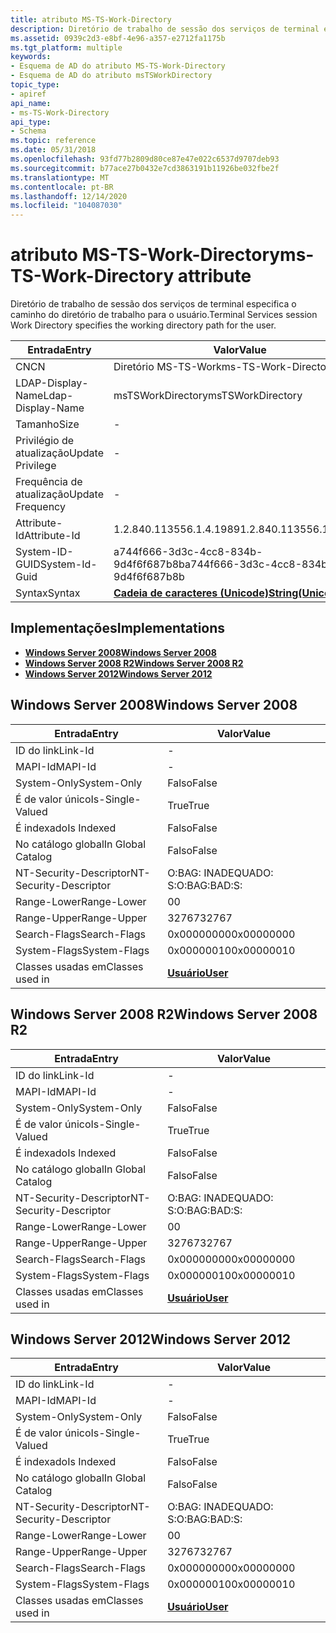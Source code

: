 ```yaml
---
title: atributo MS-TS-Work-Directory
description: Diretório de trabalho de sessão dos serviços de terminal especifica o caminho do diretório de trabalho para o usuário.
ms.assetid: 0939c2d3-e8bf-4e96-a357-e2712fa1175b
ms.tgt_platform: multiple
keywords:
- Esquema de AD do atributo MS-TS-Work-Directory
- Esquema de AD do atributo msTSWorkDirectory
topic_type:
- apiref
api_name:
- ms-TS-Work-Directory
api_type:
- Schema
ms.topic: reference
ms.date: 05/31/2018
ms.openlocfilehash: 93fd77b2809d80ce87e47e022c6537d9707deb93
ms.sourcegitcommit: b77ace27b0432e7cd3863191b11926be032fbe2f
ms.translationtype: MT
ms.contentlocale: pt-BR
ms.lasthandoff: 12/14/2020
ms.locfileid: "104087030"
---
```

# <a name="ms-ts-work-directory-attribute"></a><span data-ttu-id="eecb3-105">atributo MS-TS-Work-Directory</span><span class="sxs-lookup"><span data-stu-id="eecb3-105">ms-TS-Work-Directory attribute</span></span>

<span data-ttu-id="eecb3-106">Diretório de trabalho de sessão dos serviços de terminal especifica o caminho do diretório de trabalho para o usuário.</span><span class="sxs-lookup"><span data-stu-id="eecb3-106">Terminal Services session Work Directory specifies the working directory path for the user.</span></span>



| <span data-ttu-id="eecb3-107">Entrada</span><span class="sxs-lookup"><span data-stu-id="eecb3-107">Entry</span></span> | <span data-ttu-id="eecb3-108">Valor</span><span class="sxs-lookup"><span data-stu-id="eecb3-108">Value</span></span> |
|-------------------|---------------------------------------------|
| <span data-ttu-id="eecb3-109">CN</span><span class="sxs-lookup"><span data-stu-id="eecb3-109">CN</span></span>                | <span data-ttu-id="eecb3-110">Diretório MS-TS-Work</span><span class="sxs-lookup"><span data-stu-id="eecb3-110">ms-TS-Work-Directory</span></span>                        |
| <span data-ttu-id="eecb3-111">LDAP-Display-Name</span><span class="sxs-lookup"><span data-stu-id="eecb3-111">Ldap-Display-Name</span></span> | <span data-ttu-id="eecb3-112">msTSWorkDirectory</span><span class="sxs-lookup"><span data-stu-id="eecb3-112">msTSWorkDirectory</span></span>                           |
| <span data-ttu-id="eecb3-113">Tamanho</span><span class="sxs-lookup"><span data-stu-id="eecb3-113">Size</span></span>              | \-                                          |
| <span data-ttu-id="eecb3-114">Privilégio de atualização</span><span class="sxs-lookup"><span data-stu-id="eecb3-114">Update Privilege</span></span>  | \-                                          |
| <span data-ttu-id="eecb3-115">Frequência de atualização</span><span class="sxs-lookup"><span data-stu-id="eecb3-115">Update Frequency</span></span>  | \-                                          |
| <span data-ttu-id="eecb3-116">Attribute-Id</span><span class="sxs-lookup"><span data-stu-id="eecb3-116">Attribute-Id</span></span>      | <span data-ttu-id="eecb3-117">1.2.840.113556.1.4.1989</span><span class="sxs-lookup"><span data-stu-id="eecb3-117">1.2.840.113556.1.4.1989</span></span>                     |
| <span data-ttu-id="eecb3-118">System-ID-GUID</span><span class="sxs-lookup"><span data-stu-id="eecb3-118">System-Id-Guid</span></span>    | <span data-ttu-id="eecb3-119">a744f666-3d3c-4cc8-834b-9d4f6f687b8b</span><span class="sxs-lookup"><span data-stu-id="eecb3-119">a744f666-3d3c-4cc8-834b-9d4f6f687b8b</span></span>        |
| <span data-ttu-id="eecb3-120">Syntax</span><span class="sxs-lookup"><span data-stu-id="eecb3-120">Syntax</span></span>            | [<span data-ttu-id="eecb3-121">**Cadeia de caracteres (Unicode)**</span><span class="sxs-lookup"><span data-stu-id="eecb3-121">**String(Unicode)**</span></span>](s-string-unicode.md) |



## <a name="implementations"></a><span data-ttu-id="eecb3-122">Implementações</span><span class="sxs-lookup"><span data-stu-id="eecb3-122">Implementations</span></span>

-   [<span data-ttu-id="eecb3-123">**Windows Server 2008**</span><span class="sxs-lookup"><span data-stu-id="eecb3-123">**Windows Server 2008**</span></span>](#windows-server-2008)
-   [<span data-ttu-id="eecb3-124">**Windows Server 2008 R2**</span><span class="sxs-lookup"><span data-stu-id="eecb3-124">**Windows Server 2008 R2**</span></span>](#windows-server-2008-r2)
-   [<span data-ttu-id="eecb3-125">**Windows Server 2012**</span><span class="sxs-lookup"><span data-stu-id="eecb3-125">**Windows Server 2012**</span></span>](#windows-server-2012)

## <a name="windows-server-2008"></a><span data-ttu-id="eecb3-126">Windows Server 2008</span><span class="sxs-lookup"><span data-stu-id="eecb3-126">Windows Server 2008</span></span>



| <span data-ttu-id="eecb3-127">Entrada</span><span class="sxs-lookup"><span data-stu-id="eecb3-127">Entry</span></span> | <span data-ttu-id="eecb3-128">Valor</span><span class="sxs-lookup"><span data-stu-id="eecb3-128">Value</span></span> |
|------------------------|-----------------------------------|
| <span data-ttu-id="eecb3-129">ID do link</span><span class="sxs-lookup"><span data-stu-id="eecb3-129">Link-Id</span></span>                | \-                                |
| <span data-ttu-id="eecb3-130">MAPI-Id</span><span class="sxs-lookup"><span data-stu-id="eecb3-130">MAPI-Id</span></span>                | \-                                |
| <span data-ttu-id="eecb3-131">System-Only</span><span class="sxs-lookup"><span data-stu-id="eecb3-131">System-Only</span></span>            | <span data-ttu-id="eecb3-132">Falso</span><span class="sxs-lookup"><span data-stu-id="eecb3-132">False</span></span>                             |
| <span data-ttu-id="eecb3-133">É de valor único</span><span class="sxs-lookup"><span data-stu-id="eecb3-133">Is-Single-Valued</span></span>       | <span data-ttu-id="eecb3-134">True</span><span class="sxs-lookup"><span data-stu-id="eecb3-134">True</span></span>                              |
| <span data-ttu-id="eecb3-135">É indexado</span><span class="sxs-lookup"><span data-stu-id="eecb3-135">Is Indexed</span></span>             | <span data-ttu-id="eecb3-136">Falso</span><span class="sxs-lookup"><span data-stu-id="eecb3-136">False</span></span>                             |
| <span data-ttu-id="eecb3-137">No catálogo global</span><span class="sxs-lookup"><span data-stu-id="eecb3-137">In Global Catalog</span></span>      | <span data-ttu-id="eecb3-138">Falso</span><span class="sxs-lookup"><span data-stu-id="eecb3-138">False</span></span>                             |
| <span data-ttu-id="eecb3-139">NT-Security-Descriptor</span><span class="sxs-lookup"><span data-stu-id="eecb3-139">NT-Security-Descriptor</span></span> | <span data-ttu-id="eecb3-140">O:BAG: INADEQUADO: S:</span><span class="sxs-lookup"><span data-stu-id="eecb3-140">O:BAG:BAD:S:</span></span>                      |
| <span data-ttu-id="eecb3-141">Range-Lower</span><span class="sxs-lookup"><span data-stu-id="eecb3-141">Range-Lower</span></span>            | <span data-ttu-id="eecb3-142">0</span><span class="sxs-lookup"><span data-stu-id="eecb3-142">0</span></span>                                 |
| <span data-ttu-id="eecb3-143">Range-Upper</span><span class="sxs-lookup"><span data-stu-id="eecb3-143">Range-Upper</span></span>            | <span data-ttu-id="eecb3-144">32767</span><span class="sxs-lookup"><span data-stu-id="eecb3-144">32767</span></span>                             |
| <span data-ttu-id="eecb3-145">Search-Flags</span><span class="sxs-lookup"><span data-stu-id="eecb3-145">Search-Flags</span></span>           | <span data-ttu-id="eecb3-146">0x00000000</span><span class="sxs-lookup"><span data-stu-id="eecb3-146">0x00000000</span></span>                        |
| <span data-ttu-id="eecb3-147">System-Flags</span><span class="sxs-lookup"><span data-stu-id="eecb3-147">System-Flags</span></span>           | <span data-ttu-id="eecb3-148">0x00000010</span><span class="sxs-lookup"><span data-stu-id="eecb3-148">0x00000010</span></span>                        |
| <span data-ttu-id="eecb3-149">Classes usadas em</span><span class="sxs-lookup"><span data-stu-id="eecb3-149">Classes used in</span></span>        | [<span data-ttu-id="eecb3-150">**Usuário**</span><span class="sxs-lookup"><span data-stu-id="eecb3-150">**User**</span></span>](c-user.md)<br/> |



## <a name="windows-server-2008-r2"></a><span data-ttu-id="eecb3-151">Windows Server 2008 R2</span><span class="sxs-lookup"><span data-stu-id="eecb3-151">Windows Server 2008 R2</span></span>



| <span data-ttu-id="eecb3-152">Entrada</span><span class="sxs-lookup"><span data-stu-id="eecb3-152">Entry</span></span> | <span data-ttu-id="eecb3-153">Valor</span><span class="sxs-lookup"><span data-stu-id="eecb3-153">Value</span></span> |
|------------------------|-----------------------------------|
| <span data-ttu-id="eecb3-154">ID do link</span><span class="sxs-lookup"><span data-stu-id="eecb3-154">Link-Id</span></span>                | \-                                |
| <span data-ttu-id="eecb3-155">MAPI-Id</span><span class="sxs-lookup"><span data-stu-id="eecb3-155">MAPI-Id</span></span>                | \-                                |
| <span data-ttu-id="eecb3-156">System-Only</span><span class="sxs-lookup"><span data-stu-id="eecb3-156">System-Only</span></span>            | <span data-ttu-id="eecb3-157">Falso</span><span class="sxs-lookup"><span data-stu-id="eecb3-157">False</span></span>                             |
| <span data-ttu-id="eecb3-158">É de valor único</span><span class="sxs-lookup"><span data-stu-id="eecb3-158">Is-Single-Valued</span></span>       | <span data-ttu-id="eecb3-159">True</span><span class="sxs-lookup"><span data-stu-id="eecb3-159">True</span></span>                              |
| <span data-ttu-id="eecb3-160">É indexado</span><span class="sxs-lookup"><span data-stu-id="eecb3-160">Is Indexed</span></span>             | <span data-ttu-id="eecb3-161">Falso</span><span class="sxs-lookup"><span data-stu-id="eecb3-161">False</span></span>                             |
| <span data-ttu-id="eecb3-162">No catálogo global</span><span class="sxs-lookup"><span data-stu-id="eecb3-162">In Global Catalog</span></span>      | <span data-ttu-id="eecb3-163">Falso</span><span class="sxs-lookup"><span data-stu-id="eecb3-163">False</span></span>                             |
| <span data-ttu-id="eecb3-164">NT-Security-Descriptor</span><span class="sxs-lookup"><span data-stu-id="eecb3-164">NT-Security-Descriptor</span></span> | <span data-ttu-id="eecb3-165">O:BAG: INADEQUADO: S:</span><span class="sxs-lookup"><span data-stu-id="eecb3-165">O:BAG:BAD:S:</span></span>                      |
| <span data-ttu-id="eecb3-166">Range-Lower</span><span class="sxs-lookup"><span data-stu-id="eecb3-166">Range-Lower</span></span>            | <span data-ttu-id="eecb3-167">0</span><span class="sxs-lookup"><span data-stu-id="eecb3-167">0</span></span>                                 |
| <span data-ttu-id="eecb3-168">Range-Upper</span><span class="sxs-lookup"><span data-stu-id="eecb3-168">Range-Upper</span></span>            | <span data-ttu-id="eecb3-169">32767</span><span class="sxs-lookup"><span data-stu-id="eecb3-169">32767</span></span>                             |
| <span data-ttu-id="eecb3-170">Search-Flags</span><span class="sxs-lookup"><span data-stu-id="eecb3-170">Search-Flags</span></span>           | <span data-ttu-id="eecb3-171">0x00000000</span><span class="sxs-lookup"><span data-stu-id="eecb3-171">0x00000000</span></span>                        |
| <span data-ttu-id="eecb3-172">System-Flags</span><span class="sxs-lookup"><span data-stu-id="eecb3-172">System-Flags</span></span>           | <span data-ttu-id="eecb3-173">0x00000010</span><span class="sxs-lookup"><span data-stu-id="eecb3-173">0x00000010</span></span>                        |
| <span data-ttu-id="eecb3-174">Classes usadas em</span><span class="sxs-lookup"><span data-stu-id="eecb3-174">Classes used in</span></span>        | [<span data-ttu-id="eecb3-175">**Usuário**</span><span class="sxs-lookup"><span data-stu-id="eecb3-175">**User**</span></span>](c-user.md)<br/> |



## <a name="windows-server-2012"></a><span data-ttu-id="eecb3-176">Windows Server 2012</span><span class="sxs-lookup"><span data-stu-id="eecb3-176">Windows Server 2012</span></span>



| <span data-ttu-id="eecb3-177">Entrada</span><span class="sxs-lookup"><span data-stu-id="eecb3-177">Entry</span></span> | <span data-ttu-id="eecb3-178">Valor</span><span class="sxs-lookup"><span data-stu-id="eecb3-178">Value</span></span> |
|------------------------|-----------------------------------|
| <span data-ttu-id="eecb3-179">ID do link</span><span class="sxs-lookup"><span data-stu-id="eecb3-179">Link-Id</span></span>                | \-                                |
| <span data-ttu-id="eecb3-180">MAPI-Id</span><span class="sxs-lookup"><span data-stu-id="eecb3-180">MAPI-Id</span></span>                | \-                                |
| <span data-ttu-id="eecb3-181">System-Only</span><span class="sxs-lookup"><span data-stu-id="eecb3-181">System-Only</span></span>            | <span data-ttu-id="eecb3-182">Falso</span><span class="sxs-lookup"><span data-stu-id="eecb3-182">False</span></span>                             |
| <span data-ttu-id="eecb3-183">É de valor único</span><span class="sxs-lookup"><span data-stu-id="eecb3-183">Is-Single-Valued</span></span>       | <span data-ttu-id="eecb3-184">True</span><span class="sxs-lookup"><span data-stu-id="eecb3-184">True</span></span>                              |
| <span data-ttu-id="eecb3-185">É indexado</span><span class="sxs-lookup"><span data-stu-id="eecb3-185">Is Indexed</span></span>             | <span data-ttu-id="eecb3-186">Falso</span><span class="sxs-lookup"><span data-stu-id="eecb3-186">False</span></span>                             |
| <span data-ttu-id="eecb3-187">No catálogo global</span><span class="sxs-lookup"><span data-stu-id="eecb3-187">In Global Catalog</span></span>      | <span data-ttu-id="eecb3-188">Falso</span><span class="sxs-lookup"><span data-stu-id="eecb3-188">False</span></span>                             |
| <span data-ttu-id="eecb3-189">NT-Security-Descriptor</span><span class="sxs-lookup"><span data-stu-id="eecb3-189">NT-Security-Descriptor</span></span> | <span data-ttu-id="eecb3-190">O:BAG: INADEQUADO: S:</span><span class="sxs-lookup"><span data-stu-id="eecb3-190">O:BAG:BAD:S:</span></span>                      |
| <span data-ttu-id="eecb3-191">Range-Lower</span><span class="sxs-lookup"><span data-stu-id="eecb3-191">Range-Lower</span></span>            | <span data-ttu-id="eecb3-192">0</span><span class="sxs-lookup"><span data-stu-id="eecb3-192">0</span></span>                                 |
| <span data-ttu-id="eecb3-193">Range-Upper</span><span class="sxs-lookup"><span data-stu-id="eecb3-193">Range-Upper</span></span>            | <span data-ttu-id="eecb3-194">32767</span><span class="sxs-lookup"><span data-stu-id="eecb3-194">32767</span></span>                             |
| <span data-ttu-id="eecb3-195">Search-Flags</span><span class="sxs-lookup"><span data-stu-id="eecb3-195">Search-Flags</span></span>           | <span data-ttu-id="eecb3-196">0x00000000</span><span class="sxs-lookup"><span data-stu-id="eecb3-196">0x00000000</span></span>                        |
| <span data-ttu-id="eecb3-197">System-Flags</span><span class="sxs-lookup"><span data-stu-id="eecb3-197">System-Flags</span></span>           | <span data-ttu-id="eecb3-198">0x00000010</span><span class="sxs-lookup"><span data-stu-id="eecb3-198">0x00000010</span></span>                        |
| <span data-ttu-id="eecb3-199">Classes usadas em</span><span class="sxs-lookup"><span data-stu-id="eecb3-199">Classes used in</span></span>        | [<span data-ttu-id="eecb3-200">**Usuário**</span><span class="sxs-lookup"><span data-stu-id="eecb3-200">**User**</span></span>](c-user.md)<br/> |



 

 





